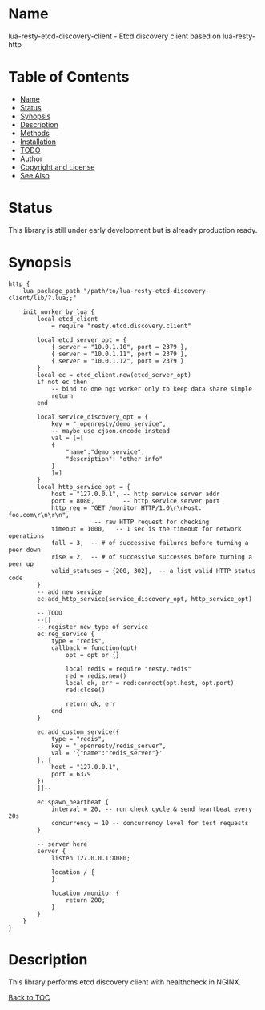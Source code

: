 Name
====

lua-resty-etcd-discovery-client - Etcd discovery client based on lua-resty-http

Table of Contents
=================

* [Name](#name)
* [Status](#status)
* [Synopsis](#synopsis)
* [Description](#description)
* [Methods](#methods)
* [Installation](#installation)
* [TODO](#todo)
* [Author](#author)
* [Copyright and License](#copyright-and-license)
* [See Also](#see-also)

Status
======

This library is still under early development but is already production ready.

Synopsis
========

``` nginx
http {
    lua_package_path "/path/to/lua-resty-etcd-discovery-client/lib/?.lua;;"

    init_worker_by_lua {
        local etcd_client
            = require "resty.etcd.discovery.client"

        local etcd_server_opt = {
            { server = "10.0.1.10", port = 2379 },
            { server = "10.0.1.11", port = 2379 },
            { server = "10.0.1.12", port = 2379 }
        }
        local ec = etcd_client.new(etcd_server_opt)
        if not ec then
            -- bind to one ngx worker only to keep data share simple
            return
        end

        local service_discovery_opt = {
            key = "_openresty/demo_service",
            -- maybe use cjson.encode instead
            val = [=[
            {
                "name":"demo_service",
                "description": "other info"
            }
            ]=]
        }
        local http_service_opt = {
            host = "127.0.0.1", -- http service server addr
            port = 8080,        -- http service server port
            http_req = "GET /monitor HTTP/1.0\r\nHost: foo.com\r\n\r\n",
                        -- raw HTTP request for checking
            timeout = 1000,   -- 1 sec is the timeout for network operations
            fall = 3,  -- # of successive failures before turning a peer down
            rise = 2,  -- # of successive successes before turning a peer up
            valid_statuses = {200, 302},  -- a list valid HTTP status code
        }
        -- add new service
        ec:add_http_service(service_discovery_opt, http_service_opt)

        -- TODO
        --[[
        -- register new type of service
        ec:reg_service {
            type = "redis",
            callback = function(opt)
                opt = opt or {}

                local redis = require "resty.redis"
                red = redis.new()
                local ok, err = red:connect(opt.host, opt.port)
                red:close()

                return ok, err
            end
        }

        ec:add_custom_service({
            type = "redis",
            key = "_openresty/redis_server",
            val = '{"name":"redis_server"}'
        }, {
            host = "127.0.0.1",
            port = 6379
        })
        ]]--

        ec:spawn_heartbeat {
            interval = 20, -- run check cycle & send heartbeat every 20s
            concurrency = 10 -- concurrency level for test requests
        }

        -- server here
        server {
            listen 127.0.0.1:8080;

            location / {
            }

            location /monitor {
                return 200;
            }
        }
    }
}
```

Description
===========

This library performs etcd discovery client with healthcheck in NGINX.

[Back to TOC](#table-of-contents)
